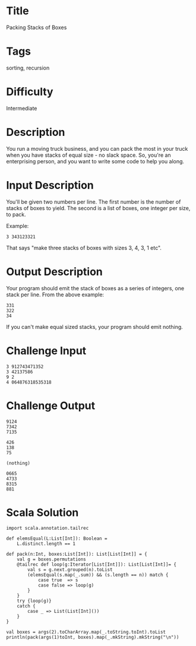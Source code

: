 # Title

Packing Stacks of Boxes

# Tags

sorting, recursion

# Difficulty

Intermediate

# Description

You run a moving truck business, and you can pack the most in your truck when you have stacks of equal size - no slack space. So, you're an enterprising person, and you want to write some code to help you along. 

# Input Description

You'll be given two numbers per line. The first number is the number of stacks of boxes to yield. The second is a list of boxes, one integer per size, to pack. 

Example:

	3 343123321

That says "make three stacks of boxes with sizes 3, 4, 3, 1 etc". 

# Output Description

Your program should emit the stack of boxes as a series of integers, one stack per line. From the above example:

	331
	322
	34

If you can't make equal sized stacks, your program should emit nothing. 

# Challenge Input

	3 912743471352
	3 42137586
	9 2 
	4 064876318535318

# Challenge Output

	9124
	7342
	7135

	426
	138
	75

	(nothing)
	
	0665
	4733
	8315
	881

# Scala Solution

	import scala.annotation.tailrec

	def elemsEqual(L:List[Int]): Boolean = 
		L.distinct.length == 1 
	
	def pack(n:Int, boxes:List[Int]): List[List[Int]] = {
		val g = boxes.permutations	
		@tailrec def loop(g:Iterator[List[Int]]): List[List[Int]]= {
			val s = g.next.grouped(n).toList
			(elemsEqual(s.map(_.sum)) && (s.length == n)) match {
				case true  => s
				case false => loop(g)
			}
		}
		try {loop(g)}
		catch {
			case _ => List(List[Int]())
		} 
	}

	val boxes = args(2).toCharArray.map(_.toString.toInt).toList
	println(pack(args(1)toInt, boxes).map(_.mkString).mkString("\n"))
